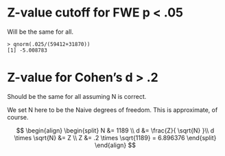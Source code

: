 # Z-value cutoff for FWE p < .05

Will be the same for all.

```
> qnorm(.025/(59412+31870))
[1] -5.008783
```



# Z-value for Cohen’s d > .2

Should be the same for all assuming N is correct. 

We set N here to be the Naive degrees of freedom. This is approximate, of course.

$$
\begin{align}
\begin{split}
N &= 1189 \\
d &= \frac{Z}{ \sqrt{N} }\\
d \times \sqrt{N} &= Z \\
Z &= .2 \times \sqrt{1189} = 6.896376
\end{split}
\end{align}
$$

